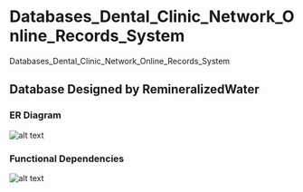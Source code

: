 # Databases_Dental_Clinic_Network_Online_Records_System
Databases_Dental_Clinic_Network_Online_Records_System

## Database Designed by RemineralizedWater

### ER Diagram
![alt text](https://raw.githubusercontent.com/username/projectname/branch/path/to/Databases_Dental_Clinic_Network_Online_Records_System_ER_Design.png)

### Functional Dependencies
![alt text](https://raw.githubusercontent.com/username/projectname/branch/path/to/Databases_Dental_Clinic_Network_Online_Records_System_FDs.jpg)
